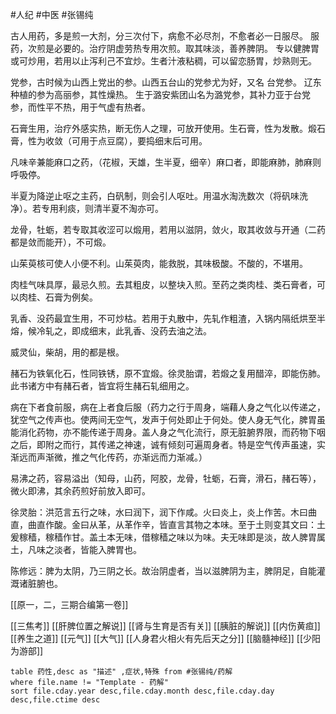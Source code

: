 #人纪 #中医 #张锡纯 


古人用药，多是煎一大剂，分三次付下，病愈不必尽剂，不愈者必一日服尽。
服药，次煎是必要的。治疗阴虚劳热专用次煎。取其味淡，善养脾阴。
专以健脾胃或可炒用，若用以止泻利己不宜炒。生者汁液粘稠，可以留恋肠胃，炒熟则无。

党参，古时候为山西上党出的参。山西五台山的党参尤为好，又名 台党参。
辽东种植的参为高丽参，其性燥热。
生于潞安紫团山名为潞党参，其补力亚于台党参，而性平不热，用于气虚有热者。

石膏生用，治疗外感实热，断无伤人之理，可放开使用。生石膏，性为发散。煅石膏，性为收敛（可用于点豆腐），要捣细末后可用。


凡味辛兼能麻口之药，（花椒，天雄，生半夏，细辛）麻口者，即能麻肺，肺麻则呼吸停。


半夏为降逆止呕之主药，白矾制，则会引人呕吐。用温水淘洗数次（将矾味洗净）。若专用利痰，则清半夏不淘亦可。

龙骨，牡蛎，若专取其收涩可以煅用，若用以滋阴，敛火，取其收敛与开通（二药都是敛而能开），不可煅。

山茱萸核可使人小便不利。山茱萸肉，能救脱，其味极酸。不酸的，不堪用。

肉桂气味具厚，最忌久煎。去其粗皮，以整块入煎。至药之类肉桂、类石膏者，可以肉桂、石膏为例矣。

乳香、没药最宜生用，不可炒枯。若用于丸散中，先轧作粗渣，入锅内隔纸烘至半熔，候冷轧之，即成细末，此乳香、没药去油之法。

威灵仙，柴胡，用的都是根。

赭石为铁氧化石，性同铁锈，原不宜煅。徐灵胎谓，若煅之复用醋淬，即能伤肺。此书诸方中有赭石者，皆宜将生赭石轧细用之。

病在下者食前服，病在上者食后服（药力之行于周身，端藉人身之气化以传递之，犹空气之传声也。使两间无空气，发声于何处即止于何处。使人身无气化，脾胃虽能消化药物，亦不能传递于周身。盖人身之气化流行，原无脏腑界限，而药物下咽之后，即附之而行，其传递之神速，诚有倾刻可遍周身者。特是空气传声虽速，实渐远而声渐微，推之气化传药，亦渐远而力渐减。）

易沸之药，容易溢出（知母，山药，阿胶，龙骨，牡蛎，石膏，滑石，赭石等），微火即沸，其余药煎好前放入即可。



徐灵胎：洪范言五行之味，水曰润下，润下作咸。火曰炎上，炎上作苦。木曰曲直，曲直作酸。金曰从革，从革作辛，皆直言其物之本味。至于土则变其文曰：土爰稼穑，稼穑作甘。盖土本无味，借稼穑之味以为味。夫无味即是淡，故人脾胃属土，凡味之淡者，皆能入脾胃也。

陈修远：脾为太阴，乃三阴之长。故治阴虚者，当以滋脾阴为主，脾阴足，自能灌溉诸脏腑也。


[[原一，二，三期合编第一卷]]


[[三焦考]]
[[肝脾位置之解说]]
[[肾与生育是否有关]]
[[胰脏的解说]]
[[内伤黄疸]]
[[养生之道]]
[[元气]] 
[[大气]]
[[人身君火相火有先后天之分]]
[[脑髓神经]]
[[少阳为游部]]















```dataview
table 药性,desc as "描述" ,症状,特殊 from #张锡纯/药解  
where file.name != "Template - 药解"
sort file.cday.year desc,file.cday.month desc,file.cday.day desc,file.ctime desc
```


















